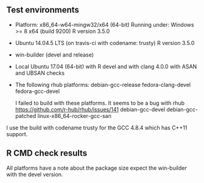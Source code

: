 ## Test environments
* Platform: x86_64-w64-mingw32/x64 (64-bit)
  Running under: Windows >= 8 x64 (build 9200)
  R version 3.5.0
* Ubuntu 14.04.5 LTS (on travis-ci with codename: trusty)
  R version 3.5.0
* win-builder (devel and release)
* Local Ubuntu 17.04 (64-bit) with R devel and with clang 4.0.0 with ASAN and 
  UBSAN checks
* The following rhub platforms:
  debian-gcc-release
  fedora-clang-devel
  fedora-gcc-devel
  
  I failed to build with these platforms. It seems to be a bug with rhub https://github.com/r-hub/rhub/issues/141
  debian-gcc-devel
  debian-gcc-patched
  linux-x86_64-rocker-gcc-san
  
I use the build with codename trusty for the GCC 4.8.4 which has C++11 support.

## R CMD check results
All platforms have a note about the package size expect the win-builder with the 
devel version.
